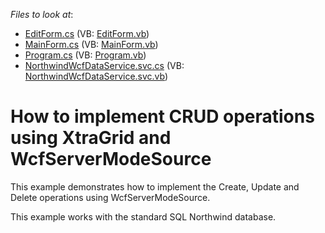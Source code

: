 <!-- default file list -->
*Files to look at*:

* [EditForm.cs](./CS/Example/EditForm.cs) (VB: [EditForm.vb](./VB/Example/EditForm.vb))
* [MainForm.cs](./CS/Example/MainForm.cs) (VB: [MainForm.vb](./VB/Example/MainForm.vb))
* [Program.cs](./CS/Example/Program.cs) (VB: [Program.vb](./VB/Example/Program.vb))
* [NorthwindWcfDataService.svc.cs](./CS/NorthwindWcfService/NorthwindWcfDataService.svc.cs) (VB: [NorthwindWcfDataService.svc.vb](./VB/NorthwindWcfService/NorthwindWcfDataService.svc.vb))
<!-- default file list end -->
# How to implement CRUD operations using XtraGrid and WcfServerModeSource


<p>This example demonstrates how to implement the Create, Update and Delete operations using  WcfServerModeSource.</p><p>This example works with the standard SQL Northwind database.</p><br />


<br/>


